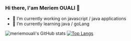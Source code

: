 ### Hi there, I'am Meriem OUALI 👋





- 🔭 I’m currently working on javascript / java applications
- 🌱 I’m currently learning java / goLang


![meriemouali's GitHub stats](https://github-readme-stats.vercel.app/api?username=meriemouali&show_icons=true&theme=radical&count_private=true)
[![Top Langs](https://github-readme-stats.vercel.app/api/top-langs/?username=meriemouali&layout=compact&show_icons=true&theme=radical)](https://github.com/meriemouali/github-readme-stats)



